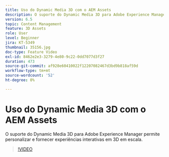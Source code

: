 ```yaml
---
title: Uso do Dynamic Media 3D com o AEM Assets
description: O suporte do Dynamic Media 3D para Adobe Experience Manager permite personalizar e fornecer experiências interativas em 3D em escala
version: 6.5
topic: Content Management
feature: 3D Assets
role: User
level: Beginner
jira: KT-5349
thumbnail: 35156.jpg
doc-type: Feature Video
exl-id: 8462e2e3-3279-4e80-9c22-0dd7077d3f27
duration: 473
source-git-commit: af928e60410022f12207082467d3bd9b818af59d
workflow-type: tm+mt
source-wordcount: '52'
ht-degree: 0%

---
```


# Uso do Dynamic Media 3D com o AEM Assets

O suporte do Dynamic Media 3D para Adobe Experience Manager permite personalizar e fornecer experiências interativas em 3D em escala.

>[!VIDEO](https://video.tv.adobe.com/v/35156?quality=12&learn=on)
